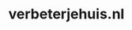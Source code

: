 ---
layout: post
title:  "verbeterjehuis.nl"
internal_url:  "/dutchgov/verbeterjehuis.nl.html"
categories: dutchgov
---